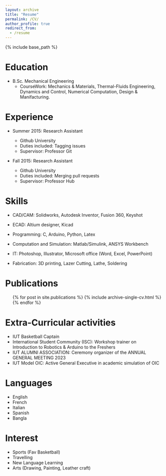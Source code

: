 ```yaml
---
layout: archive
title: "Resume"
permalink: /CV/
author_profile: true
redirect_from:
  - /resume
---
```


{% include base_path %}

Education
======
* B.Sc. Mechanical Engineering
  * CourseWork: Mechanics & Materials, Thermal-Fluids Engineering, Dynamics and Control, Numerical Computation, Design & Manifacturing.

Experience
======
* Summer 2015: Research Assistant
  * Github University
  * Duties included: Tagging issues
  * Supervisor: Professor Git

* Fall 2015: Research Assistant
  * Github University
  * Duties included: Merging pull requests
  * Supervisor: Professor Hub
  
Skills
======
* CAD/CAM: Solidworks, Autodesk Inventor, Fusion 360, Keyshot

* ECAD: Altium designer, Kicad

* Programming: C, Arduino, Python, Latex

* Computation and Simulation: Matlab/Simulink, ANSYS Workbench

* IT: Photoshop, Illustrator, Microsoft office (Word, Excel, PowerPoint)

* Fabrication: 3D printing, Lazer Cutting, Lathe, Soldering

Publications
======
  <ul>{% for post in site.publications %}
    {% include archive-single-cv.html %}
  {% endfor %}</ul>
  
Extra-Curricular activities
======
  * IUT Basketball Captain
  * International Student Community (ISC): Workshop trainer on Introduction to Robotics & Arduino to the Freshers
  * IUT ALUMNI ASSOCIATION: Ceremony organizer of the ANNUAL GENERAL MEETING 2023
  * IUT Model OIC: Active General Executive in academic simulation of OIC
  
Languages
======
  * English
  * French
  * Italian
  * Spanish
  * Bangla
  
Interest
======
* Sports (Fav Basketball)
* Travelling
* New Language Learning
* Arts (Drawing, Painting, Leather craft)
